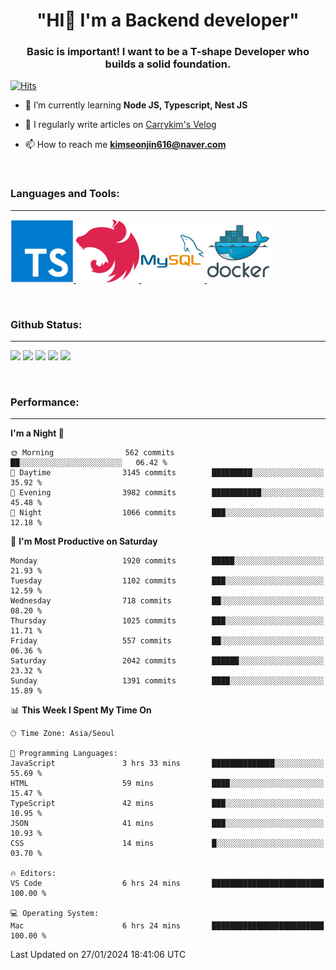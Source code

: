 <h1 align="center">"HI👋 I'm a Backend developer" </h1>
<h3 align="center">Basic is important! I want to be a T-shape Developer who builds a solid foundation.</h3>

[![Hits](https://hits.seeyoufarm.com/api/count/incr/badge.svg?url=https%3A%2F%2Fgithub.com%2Fgimseonjin&count_bg=%2318BFE5&title_bg=%23555555&icon=ko-fi.svg&icon_color=%23E7E7E7&title=hits&edge_flat=false)](https://hits.seeyoufarm.com)

- 🌱 I’m currently learning **Node JS, Typescript, Nest JS**

- 📝 I regularly write articles on [Carrykim's Velog](https://velog.io/@carrykim)

- 📫 How to reach me **kimseonjin616@naver.com**

<br/>

<h3 align="left">Languages and Tools:</h3>

***

<p align="left"> 
 <a href="https://www.typescriptlang.org/" target="_blank" rel="noreferrer"> <img src="https://raw.githubusercontent.com/devicons/devicon/master/icons/typescript/typescript-original.svg" alt="typescript" width="20%" height="20%"/> </a>
<a href="https://nestjs.com/" target="_blank" rel="noreferrer"> <img src="https://raw.githubusercontent.com/devicons/devicon/master/icons/nestjs/nestjs-plain.svg" alt="nestjs" width="20%" height="20%"/> </a> 
<a href="https://www.mysql.com/" target="_blank" rel="noreferrer"> <img src="https://raw.githubusercontent.com/devicons/devicon/master/icons/mysql/mysql-original-wordmark.svg" alt="mysql" width="20%" height="20%"/>  </a>
 <a href="https://www.docker.com/" target="_blank" rel="noreferrer"> <img src="https://raw.githubusercontent.com/devicons/devicon/master/icons/docker/docker-original-wordmark.svg" alt="docker" width="20%" height="20%"/> </a>
 </p>
</p>

<br/>

<h3 align="left">Github Status:</h3>

***

![](http://github-profile-summary-cards.vercel.app/api/cards/profile-details?username=gimseonjin&theme=nord_bright)
![](http://github-profile-summary-cards.vercel.app/api/cards/repos-per-language?username=gimseonjin&theme=nord_bright)
![](http://github-profile-summary-cards.vercel.app/api/cards/most-commit-language?username=gimseonjin&theme=nord_bright)
![](http://github-profile-summary-cards.vercel.app/api/cards/stats?username=gimseonjin&theme=nord_bright)
![](http://github-profile-summary-cards.vercel.app/api/cards/productive-time?username=gimseonjin&theme=nord_bright&utcOffset=8)


<br/>

<h3 align="left">Performance:</h3>

***

<!--START_SECTION:waka-->
**I'm a Night 🦉** 

```text
🌞 Morning                562 commits         ██░░░░░░░░░░░░░░░░░░░░░░░   06.42 % 
🌆 Daytime                3145 commits        █████████░░░░░░░░░░░░░░░░   35.92 % 
🌃 Evening                3982 commits        ███████████░░░░░░░░░░░░░░   45.48 % 
🌙 Night                  1066 commits        ███░░░░░░░░░░░░░░░░░░░░░░   12.18 % 
```
📅 **I'm Most Productive on Saturday** 

```text
Monday                   1920 commits        █████░░░░░░░░░░░░░░░░░░░░   21.93 % 
Tuesday                  1102 commits        ███░░░░░░░░░░░░░░░░░░░░░░   12.59 % 
Wednesday                718 commits         ██░░░░░░░░░░░░░░░░░░░░░░░   08.20 % 
Thursday                 1025 commits        ███░░░░░░░░░░░░░░░░░░░░░░   11.71 % 
Friday                   557 commits         ██░░░░░░░░░░░░░░░░░░░░░░░   06.36 % 
Saturday                 2042 commits        ██████░░░░░░░░░░░░░░░░░░░   23.32 % 
Sunday                   1391 commits        ████░░░░░░░░░░░░░░░░░░░░░   15.89 % 
```


📊 **This Week I Spent My Time On** 

```text
🕑︎ Time Zone: Asia/Seoul

💬 Programming Languages: 
JavaScript               3 hrs 33 mins       ██████████████░░░░░░░░░░░   55.69 % 
HTML                     59 mins             ████░░░░░░░░░░░░░░░░░░░░░   15.47 % 
TypeScript               42 mins             ███░░░░░░░░░░░░░░░░░░░░░░   10.95 % 
JSON                     41 mins             ███░░░░░░░░░░░░░░░░░░░░░░   10.93 % 
CSS                      14 mins             █░░░░░░░░░░░░░░░░░░░░░░░░   03.70 % 

🔥 Editors: 
VS Code                  6 hrs 24 mins       █████████████████████████   100.00 % 

💻 Operating System: 
Mac                      6 hrs 24 mins       █████████████████████████   100.00 % 
```


 Last Updated on 27/01/2024 18:41:06 UTC
<!--END_SECTION:waka-->

<div align="center">
  
